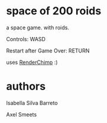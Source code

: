 # space of 200 roids

a space game. with roids.

Controls: WASD

Restart after Game Over: RETURN

uses [RenderChimp](http://fileadmin.cs.lth.se/cs/Education/EDAN35/RenderChimp/Doc/) :)



# authors

Isabella Silva Barreto  

Axel Smeets
